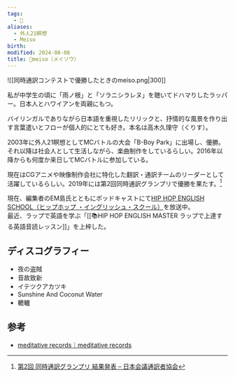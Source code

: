```yaml
---
tags:
  - 👤
aliases:
  - 外人21瞑想
  - Meiso
birth: 
modified: 2024-08-08
title: 👤meiso（メイソウ）
---
```

![[同時通訳コンテストで優勝したときのmeiso.png|300]]

私が中学生の頃に「雨ノ根」と「ソラニシラレヌ」を聴いてドハマりしたラッパー。日本人とハワイアンを両親にもつ。

バイリンガルでありながら日本語を重視したリリックと、抒情的な風景を作り出す言葉遣いとフローが個人的にとても好き。本名は高木久理守（くりす）。

2003年に外人21瞑想としてMCバトルの大会「B-Boy Park」に出場し、優勝。それ以降は社会人として生活しながら、楽曲制作をしているらしい。2016年以降からも何度か来日してMCバトルに参加している。

現在はCGアニメや映像制作会社に特化した翻訳・通訳チームのリーダーとして活躍しているらしい。2019年には第2回同時通訳グランプリで優勝を果たす。[^同時通訳グランプリ]

[^同時通訳グランプリ]: [第2回 同時通訳グランプリ 結果発表 – 日本会議通訳者協会](https://www.japan-interpreters.org/news/grandprix2019-results/)

現在、編集者のEM島氏とともにポッドキャストにて[‎HIP HOP ENGLISH SCHOOL（ヒップホップ ・イングリッシュ・スクール）](https://podcasts.apple.com/us/podcast/hip-hop-english-school-%E3%83%92%E3%83%83%E3%83%97%E3%83%9B%E3%83%83%E3%83%97-%E3%82%A4%E3%83%B3%E3%82%B0%E3%83%AA%E3%83%83%E3%82%B7%E3%83%A5-%E3%82%B9%E3%82%AF%E3%83%BC%E3%83%AB/id1690175307)を放送中。  
最近、ラップで英語を学ぶ「[[📚HIP HOP ENGLISH MASTER ラップで上達する英語音読レッスン]]」を上梓した。

## ディスコグラフィー
- 夜の盗賊
- 音故致新
- イテツクアカツキ
- Sunshine And Coconut Water
- 轆轤

## 参考
- [meditative records｜meditative records](https://meditativerec.com/)